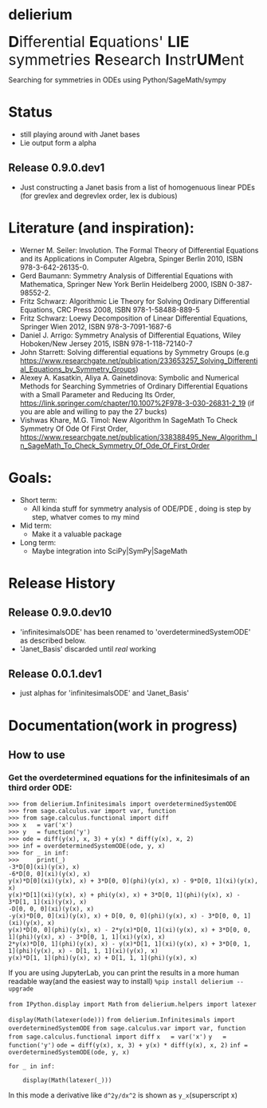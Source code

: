# delierium
<span style="font-size:30px;"><b>D</b>ifferential <b>E</b>quations' <b>LIE</b> symmetries <b>R</b>esearch <b>I</b>nstr<b>UM</b>ent</span>

Searching for symmetries in ODEs using Python/SageMath/sympy

# Status

* still playing around with Janet bases
* Lie output form a alpha

## Release 0.9.0.dev1

* Just constructing a Janet basis from a list of homogenuous linear PDEs (for grevlex and degrevlex order, lex is dubious)


# Literature (and inspiration):
* Werner M. Seiler: Involution. The Formal Theory of Differential Equations and its Applications in Computer Algebra, Spinger Berlin 2010, ISBN 978-3-642-26135-0.
* Gerd Baumann: Symmetry Analysis of Differential Equations with Mathematica, Springer New York Berlin Heidelberg 2000, ISBN 0-387-98552-2.
* Fritz Schwarz: Algorithmic Lie Theory for Solving Ordinary Differential Equations, CRC Press 2008, ISBN 978-1-58488-889-5
* Fritz Schwarz: Loewy Decomposition of Linear Differential Equations, Springer Wien 2012, ISBN 978-3-7091-1687-6
* Daniel J. Arrigo: Symmetry Analysis of Differential Equations, Wiley Hoboken/New Jersey 2015, ISBN 978-1-118-72140-7
* John Starrett: Solving differential equations by Symmetry Groups  (e.g https://www.researchgate.net/publication/233653257_Solving_Differential_Equations_by_Symmetry_Groups)
* Alexey A. Kasatkin, Aliya A. Gainetdinova: Symbolic and Numerical Methods for Searching Symmetries of Ordinary Differential Equations with a Small Parameter and Reducing Its Order, https://link.springer.com/chapter/10.1007%2F978-3-030-26831-2_19 (if you are able and willing to pay the 27 bucks)
* Vishwas Khare, M.G. Timol: New Algorithm In SageMath To Check Symmetry Of Ode Of First Order, https://www.researchgate.net/publication/338388495_New_Algorithm_In_SageMath_To_Check_Symmetry_Of_Ode_Of_First_Order

# Goals:

* Short term:
    * All kinda stuff for symmetry analysis of ODE/PDE , doing is step by step, whatver comes to my mind
* Mid term:
    * Make it a valuable package
* Long term:
    * Maybe integration into SciPy|SymPy|SageMath

# Release History
## Release 0.9.0.dev10

* 'infinitesimalsODE' has been renamed to 'overdeterminedSystemODE' as described below. 
* 'Janet_Basis' discarded until *real* working

## Release 0.0.1.dev1

* just alphas for 'infinitesimalsODE' and 'Janet_Basis'

# Documentation(work in progress)

## How to use

### Get the overdetermined equations for the infinitesimals of an third order ODE:

    >>> from delierium.Infinitesimals import overdeterminedSystemODE
    >>> from sage.calculus.var import var, function
    >>> from sage.calculus.functional import diff
    >>> x   = var('x')
    >>> y   = function('y')
    >>> ode = diff(y(x), x, 3) + y(x) * diff(y(x), x, 2)
    >>> inf = overdeterminedSystemODE(ode, y, x)
    >>> for _ in inf:
    >>>     print(_)
    -3*D[0](xi)(y(x), x)
    -6*D[0, 0](xi)(y(x), x)
    y(x)*D[0](xi)(y(x), x) + 3*D[0, 0](phi)(y(x), x) - 9*D[0, 1](xi)(y(x), x)
    y(x)*D[1](xi)(y(x), x) + phi(y(x), x) + 3*D[0, 1](phi)(y(x), x) - 3*D[1, 1](xi)(y(x), x)
    -D[0, 0, 0](xi)(y(x), x)
    -y(x)*D[0, 0](xi)(y(x), x) + D[0, 0, 0](phi)(y(x), x) - 3*D[0, 0, 1](xi)(y(x), x)
    y(x)*D[0, 0](phi)(y(x), x) - 2*y(x)*D[0, 1](xi)(y(x), x) + 3*D[0, 0, 1](phi)(y(x), x) - 3*D[0, 1, 1](xi)(y(x), x)
    2*y(x)*D[0, 1](phi)(y(x), x) - y(x)*D[1, 1](xi)(y(x), x) + 3*D[0, 1, 1](phi)(y(x), x) - D[1, 1, 1](xi)(y(x), x)
    y(x)*D[1, 1](phi)(y(x), x) + D[1, 1, 1](phi)(y(x), x)    
    
If you are using JupyterLab, you can print the results in a more human readable way(and the easiest way to install)
`%pip install delierium --upgrade`

`from IPython.display import Math`
`from delierium.helpers import latexer`

`display(Math(latexer(ode)))`
`from delierium.Infinitesimals import overdeterminedSystemODE`
`from sage.calculus.var import var, function`
`from sage.calculus.functional import diff`
`x   = var('x')`
`y   = function('y')`
`ode = diff(y(x), x, 3) + y(x) * diff(y(x), x, 2)`
`inf = overdeterminedSystemODE(ode, y, x)`


`for _ in inf:`

`    display(Math(latexer(_)))`
   
In this mode a derivative like `d^2y/dx^2` is shown as `y_x`(superscript x)
    
